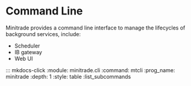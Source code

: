 # Command Line

Minitrade provides a command line interface to manage the lifecycles of background services, include:

- Scheduler
- IB gateway
- Web UI

::: mkdocs-click
    :module: minitrade.cli
    :command: mtcli
    :prog_name: minitrade
    :depth: 1
    :style: table
    :list_subcommands